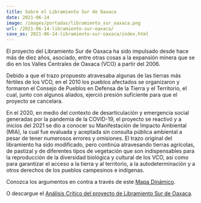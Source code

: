 ```yaml
---
title: Sobre el Libramiento Sur de Oaxaca
date: 2021-06-14
image: /images/portadas/libramiento_sur_oaxaca.png
url: /2021-06-14-libramiento-sur-oaxaca/
save_as: 2021-06-14-libramiento-sur-oaxaca/index.html
---
```


El proyecto del Libramiento Sur de Oaxaca ha sido impulsado desde hace
más de diez años, asociado, entre otras cosas a la expansión minera
que se dio en los Valles Centrales de Oaxaca (VCO) a partir del 2006.

Debido a que el trazo propuesto atravesaba algunas de las tierras más
fértiles de los VCO, en el 2010 los pueblos afectados se organizaron y
formaron el Consejo de Pueblos en Defensa de la Tierra y el
Territorio, el cual, junto con algunos aliados, ejerció presión
suficiente para que el proyecto se cancelara.

En el 2020, en medio del contexto de desarticulación y emergencia
social generadas por la pandemia de la COVID-19, el proyecto se
reactivó y a inicios del 2021 se dio a conocer su Manifestación de
Impacto Ambiental (MIA), la cual fue evaluada y aceptada sin consulta
pública ambiental a pesar de tener numerosos errores y omisiones. El
trazo original del libramiento ha sido modificado, pero continúa
atravesando tierras agrícolas, de pastizal y de diferentes tipos de
vegetación que son indispensables para la reproducción de la
diversidad biológica y cultural de los VCO, así como para garantizar
el acceso a la tierra y al territorio, a la autodeterminación y a
otros derechos de los pueblos campesinos e indígenas.


Conozca los argumentos en contra a través de este [Mapa Dinámico](https://pages.uoregon.edu/adrianau/WebMapping/libramientosur/).

O descargue el [Análisis Crítico del proyecto de Libramiento Sur de Oaxaca](/images/libramiento_sur_oaxaca.pdf).
